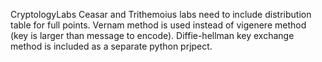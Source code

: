 CryptologyLabs
Ceasar and Trithemoius labs need to include distribution table for full points.
Vernam method is used instead of vigenere method (key is larger than message to encode).
Diffie-hellman key exchange method is included as a separate python prjpect.
